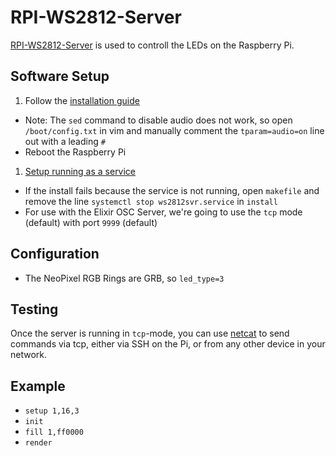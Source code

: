 # RPI-WS2812-Server

[RPI-WS2812-Server](https://github.com/tom-2015/rpi-ws2812-server) is used to controll the LEDs on the Raspberry Pi.

## Software Setup

1. Follow the [installation guide](https://github.com/tom-2015/rpi-ws2812-server#installation)
  * Note: The `sed` command to disable audio does not work, so open `/boot/config.txt` in vim and manually comment the `tparam=audio=on` line out with a leading `#`
  * Reboot the Raspberry Pi
1. [Setup running as a service](https://github.com/tom-2015/rpi-ws2812-server#running-as-a-service)
  * If the install fails because the service is not running, open `makefile` and remove the line `systemctl stop ws2812svr.service` in `install`
  * For use with the Elixir OSC Server, we're going to use the `tcp` mode (default) with port `9999` (default)

## Configuration

* The NeoPixel RGB Rings are GRB, so `led_type=3` 

## Testing

Once the server is running in `tcp`-mode, you can use [netcat](https://de.wikipedia.org/wiki/Netcat) to send commands via tcp, either via SSH on the Pi, or from any other device in your network.

## Example

* `setup 1,16,3`
* `init`
* `fill 1,ff0000`
* `render`